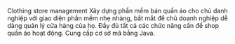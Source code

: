 Clothing store management
Xây dựng phần mềm bán quần áo cho chủ danh nghiệp với giao diện phần mềm nhẹ nhàng, bắt mắt để chủ doanh nghiệp dễ dàng quản lý cửa hàng của họ. Đầy đủ tất cả các chức năng cần để shop quần áo hoạt động. Cung cấp cơ sở mã bằng Java.
